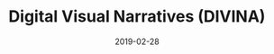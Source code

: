 ---
title: "Digital Visual Narratives (DIVINA)"
description: "Bande dessinée, Comics, Manga, Webtoons: these different variants of the same art (the 9th art in France), that we have decided to call Digital Visual Narratives (DiViNa), are experiencing different market growths: booming in Asia, strong in the US, nascent in Europe. EDRLab created a working group in 2018, which goal is to create an open interchange format and develop authoring and reading solutions supporting this format, with partners representing the different stages of a publishing production and distribution workflow, i.e. authors, publishers, booksellers and national libraries involved in digital preservation."
date: "2019-02-28"
ig: ["Readium"]
layout: definitions
showReadTime: false
showDate: false
member_url: https://www.edrlab.org/open-standards/digital-visual-narratives/
featureImage: "https://www.edrlab.org/wp-content/uploads/2021/05/Divina-interchange-1024x766.png"
---